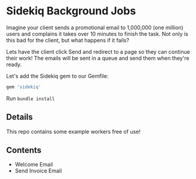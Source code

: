 # Sidekiq Background Jobs

Imagine your client sends a promotional email to 1,000,000 (one million) users and complains it takes over 10 minutes to finish the task.
Not only is this bad for the client, but what happens if it fails?

Lets have the client click Send and redirect to a page so they can continue their work! The emails will be sent in a queue and send them when they're ready.

Let's add the Sidekiq gem to our Gemfile:
```ruby
gem 'sidekiq'
```

Run ```bundle install ```


## Details
This repo contains some example workers free of use!


## Contents
* Welcome Email
* Send Invoice Email
